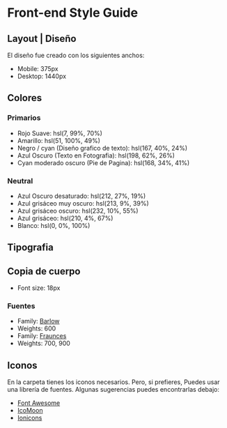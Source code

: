 # Front-end Style Guide

## Layout | Diseño

El diseño fue creado con los siguientes anchos:

- Mobile: 375px
- Desktop: 1440px

## Colores

### Primarios

- Rojo Suave: hsl(7, 99%, 70%)
- Amarillo: hsl(51, 100%, 49%)
- Negro / cyan (Diseño grafico de texto): hsl(167, 40%, 24%)
- Azul Oscuro (Texto en Fotografia): hsl(198, 62%, 26%)
- Cyan moderado oscuro (Pie de Pagina): hsl(168, 34%, 41%)

### Neutral

- Azul Oscuro desaturado: hsl(212, 27%, 19%)
- Azul grisáceo muy oscuro: hsl(213, 9%, 39%)
- Azul grisáceo oscuro: hsl(232, 10%, 55%)
- Azul grisáceo: hsl(210, 4%, 67%)
- Blanco: hsl(0, 0%, 100%)

## Tipografia

## Copia de cuerpo

- Font size: 18px

### Fuentes

- Family: [Barlow](https://fonts.google.com/specimen/Barlow)
- Weights: 600
- Family: [Fraunces](https://fonts.google.com/specimen/Fraunces)
- Weights: 700, 900

## Iconos

En la carpeta tienes los iconos necesarios. Pero, si prefieres, Puedes usar una librería de fuentes. Algunas sugerencias puedes encontrarlas debajo:

- [Font Awesome](https://fontawesome.com)
- [IcoMoon](https://icomoon.io)
- [Ionicons](https://ionicons.com)
